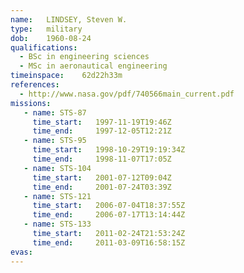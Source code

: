 ```yaml
---
name:	LINDSEY, Steven W.
type:	military
dob:	1960-08-24
qualifications:
  - BSc in engineering sciences
  - MSc in aeronautical engineering
timeinspace:	62d22h33m
references:
  - http://www.nasa.gov/pdf/740566main_current.pdf
missions:
   - name: STS-87
     time_start:   1997-11-19T19:46Z
     time_end:     1997-12-05T12:21Z
   - name: STS-95
     time_start:   1998-10-29T19:19:34Z
     time_end:     1998-11-07T17:05Z
   - name: STS-104
     time_start:   2001-07-12T09:04Z
     time_end:     2001-07-24T03:39Z
   - name: STS-121
     time_start:   2006-07-04T18:37:55Z
     time_end:     2006-07-17T13:14:44Z
   - name: STS-133
     time_start:   2011-02-24T21:53:24Z
     time_end:     2011-03-09T16:58:15Z
evas:
---
```

